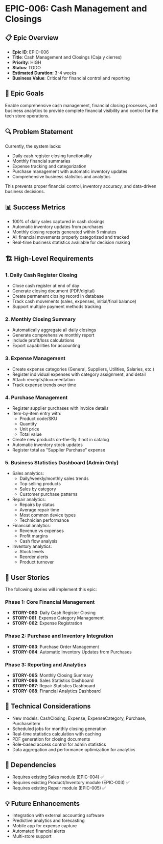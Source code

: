 # EPIC-006: Cash Management and Closings

## 📋 Epic Overview
- **Epic ID**: EPIC-006
- **Title**: Cash Management and Closings (Caja y cierres)
- **Priority**: HIGH
- **Status**: TODO
- **Estimated Duration**: 3-4 weeks
- **Business Value**: Critical for financial control and reporting

## 🎯 Epic Goals
Enable comprehensive cash management, financial closing processes, and business analytics to provide complete financial visibility and control for the tech store operations.

## 🔍 Problem Statement
Currently, the system lacks:
- Daily cash register closing functionality
- Monthly financial summaries
- Expense tracking and categorization
- Purchase management with automatic inventory updates
- Comprehensive business statistics and analytics

This prevents proper financial control, inventory accuracy, and data-driven business decisions.

## 📊 Success Metrics
- 100% of daily sales captured in cash closings
- Automatic inventory updates from purchases
- Monthly closing reports generated within 5 minutes
- All financial movements properly categorized and tracked
- Real-time business statistics available for decision making

## 🏗️ High-Level Requirements

### 1. Daily Cash Register Closing
- Close cash register at end of day
- Generate closing document (PDF/digital)
- Create permanent closing record in database
- Track cash movements (sales, expenses, initial/final balance)
- Support multiple payment methods tracking

### 2. Monthly Closing Summary
- Automatically aggregate all daily closings
- Generate comprehensive monthly report
- Include profit/loss calculations
- Export capabilities for accounting

### 3. Expense Management
- Create expense categories (General, Suppliers, Utilities, Salaries, etc.)
- Register individual expenses with category assignment, and detail
- Attach receipts/documentation
- Track expense trends over time

### 4. Purchase Management
- Register supplier purchases with invoice details
- Item-by-item entry with:
  - Product code/SKU
  - Quantity
  - Unit price
  - Total value
- Create new products on-the-fly if not in catalog
- Automatic inventory stock updates
- Register total as "Supplier Purchase" expense

### 5. Business Statistics Dashboard (Admin Only)
- Sales analytics:
  - Daily/weekly/monthly sales trends
  - Top selling products
  - Sales by category
  - Customer purchase patterns
- Repair analytics:
  - Repairs by status
  - Average repair time
  - Most common device types
  - Technician performance
- Financial analytics:
  - Revenue vs expenses
  - Profit margins
  - Cash flow analysis
- Inventory analytics:
  - Stock levels
  - Reorder alerts
  - Product turnover

## 📝 User Stories
The following stories will implement this epic:

### Phase 1: Core Financial Management
- **STORY-060**: Daily Cash Register Closing
- **STORY-061**: Expense Category Management
- **STORY-062**: Expense Registration

### Phase 2: Purchase and Inventory Integration
- **STORY-063**: Purchase Order Management
- **STORY-064**: Automatic Inventory Updates from Purchases

### Phase 3: Reporting and Analytics
- **STORY-065**: Monthly Closing Summary
- **STORY-066**: Sales Statistics Dashboard
- **STORY-067**: Repair Statistics Dashboard
- **STORY-068**: Financial Analytics Dashboard

## 🔧 Technical Considerations
- New models: CashClosing, Expense, ExpenseCategory, Purchase, PurchaseItem
- Scheduled jobs for monthly closing generation
- Real-time statistics calculation with caching
- PDF generation for closing documents
- Role-based access control for admin statistics
- Data aggregation and performance optimization for analytics

## 🚧 Dependencies
- Requires existing Sales module (EPIC-004) ✅
- Requires existing Product/Inventory module (EPIC-003) ✅
- Requires existing Repair module (EPIC-005) ✅

## 💡 Future Enhancements
- Integration with external accounting software
- Predictive analytics and forecasting
- Mobile app for expense capture
- Automated financial alerts
- Multi-store support
